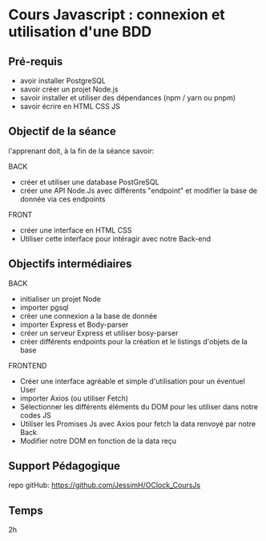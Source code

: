 
# Cours Javascript : connexion et utilisation d'une BDD

## Pré-requis

- avoir installer PostgreSQL
- savoir créer un projet Node.js
- savoir installer et utiliser des dépendances (npm / yarn ou pnpm)
- savoir écrire en HTML CSS JS

## Objectif de la séance

l'apprenant doit, à la fin de la séance savoir:

BACK

- créer et utiliser une database PostGreSQL
- créer une API Node.Js avec différents "endpoint" et modifier la base de donnée via ces endpoints

FRONT

- créer une interface en HTML CSS
- Utiliser cette interface pour intéragir avec notre Back-end

## Objectifs intermédiaires

BACK

- initialiser un projet Node
- importer pgsql
- créer une connexion a la base de donnée
- importer Express et Body-parser
- créer un serveur Express et utiliser bosy-parser
- créer différents endpoints pour la création et le listings d'objets de la base

FRONTEND

- Créer une interface agréable et simple d'utilisation pour un éventuel User
- importer Axios (ou utiliser Fetch)
- Sélectionner les différents éléments du DOM pour les utiliser dans notre codes JS
- Utiliser les Promises Js avec Axios pour fetch la data renvoyé par notre Back
- Modifier notre DOM en fonction de la data reçu

## Support Pédagogique

repo gitHub: <https://github.com/JessimH/OClock_CoursJs>

## Temps

2h
